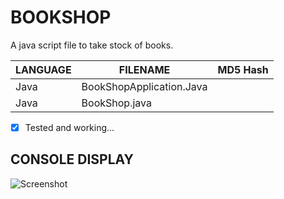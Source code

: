 # BOOKSHOP 
A java script file to take stock of books.

| LANGUAGE | FILENAME | MD5 Hash |
|------    |------    | -------  |
| Java | BookShopApplication.Java |  |
| Java | BookShop.java | |

- [x] Tested and working...

## CONSOLE DISPLAY
![Screenshot](picture1.png)


